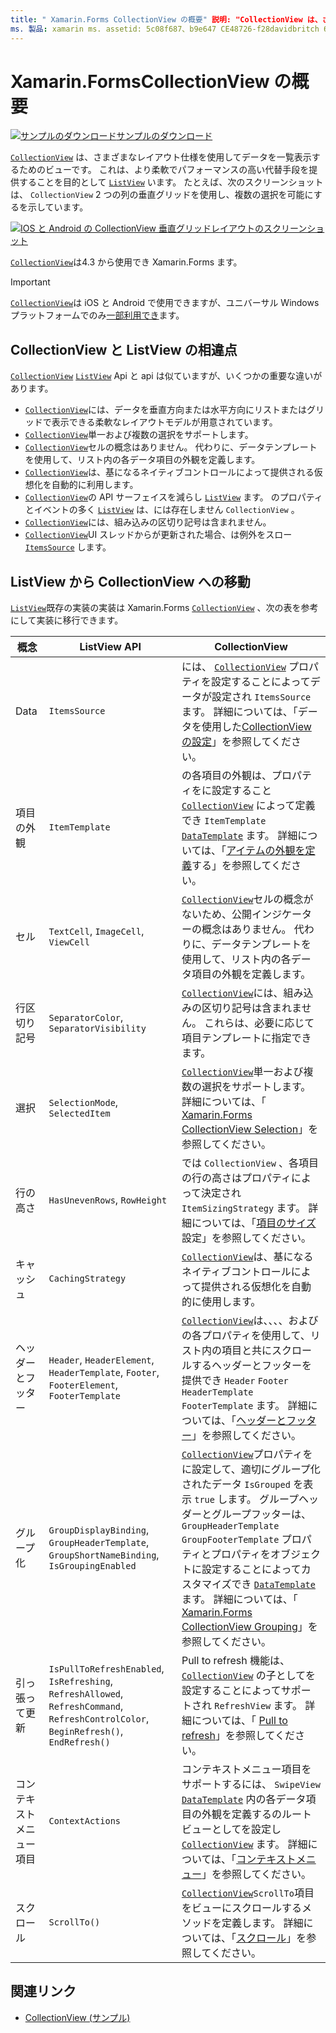 ```yaml
---
title: " Xamarin.Forms CollectionView の概要" 説明: "CollectionView は、さまざまなレイアウト仕様を使用してデータの一覧を表示するための柔軟でパフォーマンスの高いビューです。"
ms. 製品: xamarin ms. assetid: 5c08f687、b9e647 CE48726-f28davidbritch 6d0b6a7 ms. テクノロジ: xamarin-forms author:: dabritch:: 12/11/2019 no loc: [ Xamarin.Forms , Xamarin.Essentials ]
---
```


# <a name="xamarinforms-collectionview-introduction"></a>Xamarin.FormsCollectionView の概要

[![サンプルのダウンロード](~/media/shared/download.png)サンプルのダウンロード](https://docs.microsoft.com/samples/xamarin/xamarin-forms-samples/userinterface-collectionviewdemos/)

[`CollectionView`](xref:Xamarin.Forms.CollectionView) は、さまざまなレイアウト仕様を使用してデータを一覧表示するためのビューです。 これは、より柔軟でパフォーマンスの高い代替手段を提供することを目的として [`ListView`](xref:Xamarin.Forms.ListView) います。 たとえば、次のスクリーンショットは、 `CollectionView` 2 つの列の垂直グリッドを使用し、複数の選択を可能にするを示しています。

[![IOS と Android の CollectionView 垂直グリッドレイアウトのスクリーンショット](introduction-images/verticalgrid-multipleselection.png "複数選択の CollectionView 垂直グリッドレイアウト")](introduction-images/verticalgrid-multipleselection-large.png#lightbox "複数選択の CollectionView 垂直グリッドレイアウト")

[`CollectionView`](xref:Xamarin.Forms.CollectionView)は4.3 から使用でき Xamarin.Forms ます。

> [!IMPORTANT]
> [`CollectionView`](xref:Xamarin.Forms.CollectionView)は iOS と Android で使用できますが、ユニバーサル Windows プラットフォームでのみ[一部利用でき](https://gist.github.com/hartez/7d0edd4182dbc7de65cebc6c67f72e14)ます。

## <a name="collectionview-and-listview-differences"></a>CollectionView と ListView の相違点

[`CollectionView`](xref:Xamarin.Forms.CollectionView) [`ListView`](xref:Xamarin.Forms.ListView) Api と api は似ていますが、いくつかの重要な違いがあります。

- [`CollectionView`](xref:Xamarin.Forms.CollectionView)には、データを垂直方向または水平方向にリストまたはグリッドで表示できる柔軟なレイアウトモデルが用意されています。
- [`CollectionView`](xref:Xamarin.Forms.CollectionView)単一および複数の選択をサポートします。
- [`CollectionView`](xref:Xamarin.Forms.CollectionView)セルの概念はありません。 代わりに、データテンプレートを使用して、リスト内の各データ項目の外観を定義します。
- [`CollectionView`](xref:Xamarin.Forms.CollectionView)は、基になるネイティブコントロールによって提供される仮想化を自動的に利用します。
- [`CollectionView`](xref:Xamarin.Forms.CollectionView)の API サーフェイスを減らし [`ListView`](xref:Xamarin.Forms.ListView) ます。 のプロパティとイベントの多く [`ListView`](xref:Xamarin.Forms.ListView) は、には存在しません `CollectionView` 。
- [`CollectionView`](xref:Xamarin.Forms.CollectionView)には、組み込みの区切り記号は含まれません。
- [`CollectionView`](xref:Xamarin.Forms.CollectionView)UI スレッドからが更新された場合、は例外をスロー [`ItemsSource`](xref:Xamarin.Forms.ItemsView.ItemsSource) します。

## <a name="move-from-listview-to-collectionview"></a>ListView から CollectionView への移動

[`ListView`](xref:Xamarin.Forms.ListView)既存の実装の実装は Xamarin.Forms [`CollectionView`](xref:Xamarin.Forms.CollectionView) 、次の表を参考にして実装に移行できます。

| 概念 | ListView API | CollectionView |
|---|---|---|
| Data | `ItemsSource` | には、 [`CollectionView`](xref:Xamarin.Forms.CollectionView) プロパティを設定することによってデータが設定され `ItemsSource` ます。 詳細については、「データを使用した[CollectionView の設定](populate-data.md#populate-a-collectionview-with-data)」を参照してください。 |
| 項目の外観 | `ItemTemplate` | の各項目の外観は、プロパティをに設定すること [`CollectionView`](xref:Xamarin.Forms.CollectionView) によって定義でき `ItemTemplate` [`DataTemplate`](xref:Xamarin.Forms.DataTemplate) ます。 詳細については、「[アイテムの外観を定義](populate-data.md#define-item-appearance)する」を参照してください。 |
| セル | `TextCell`, `ImageCell`, `ViewCell` | [`CollectionView`](xref:Xamarin.Forms.CollectionView)セルの概念がないため、公開インジケーターの概念はありません。 代わりに、データテンプレートを使用して、リスト内の各データ項目の外観を定義します。 |
| 行区切り記号 | `SeparatorColor`, `SeparatorVisibility` | [`CollectionView`](xref:Xamarin.Forms.CollectionView)には、組み込みの区切り記号は含まれません。 これらは、必要に応じて項目テンプレートに指定できます。 |
| 選択 | `SelectionMode`, `SelectedItem` | [`CollectionView`](xref:Xamarin.Forms.CollectionView)単一および複数の選択をサポートします。 詳細については、「 [ Xamarin.Forms CollectionView Selection](selection.md)」を参照してください。 |
| 行の高さ | `HasUnevenRows`, `RowHeight` | では `CollectionView` 、各項目の行の高さはプロパティによって決定され `ItemSizingStrategy` ます。 詳細については、「[項目のサイズ](layout.md#item-sizing)設定」を参照してください。|
| キャッシュ | `CachingStrategy` | [`CollectionView`](xref:Xamarin.Forms.CollectionView)は、基になるネイティブコントロールによって提供される仮想化を自動的に使用します。 |
| ヘッダーとフッター | `Header`, `HeaderElement`, `HeaderTemplate`, `Footer`, `FooterElement`, `FooterTemplate` | [`CollectionView`](xref:Xamarin.Forms.CollectionView)は、、、、およびの各プロパティを使用して、リスト内の項目と共にスクロールするヘッダーとフッターを提供でき `Header` `Footer` `HeaderTemplate` `FooterTemplate` ます。 詳細については、「[ヘッダーとフッター](layout.md#headers-and-footers)」を参照してください。 |
| グループ化 | `GroupDisplayBinding`, `GroupHeaderTemplate`, `GroupShortNameBinding`, `IsGroupingEnabled` | [`CollectionView`](xref:Xamarin.Forms.CollectionView)プロパティをに設定して、適切にグループ化されたデータ `IsGrouped` を表示 `true` します。 グループヘッダーとグループフッターは、 `GroupHeaderTemplate` `GroupFooterTemplate` プロパティとプロパティをオブジェクトに設定することによってカスタマイズでき [`DataTemplate`](xref:Xamarin.Forms.DataTemplate) ます。 詳細については、「 [ Xamarin.Forms CollectionView Grouping](grouping.md)」を参照してください。 |
| 引っ張って更新 | `IsPullToRefreshEnabled`, `IsRefreshing`, `RefreshAllowed`, `RefreshCommand`, `RefreshControlColor`, `BeginRefresh()`, `EndRefresh()` | Pull to refresh 機能は、 [`CollectionView`](xref:Xamarin.Forms.CollectionView) の子としてを設定することによってサポートされ `RefreshView` ます。 詳細については、「 [Pull to refresh](populate-data.md#pull-to-refresh)」を参照してください。 |
| コンテキスト メニュー項目 | `ContextActions` | コンテキストメニュー項目をサポートするには、 `SwipeView` [`DataTemplate`](xref:Xamarin.Forms.DataTemplate) 内の各データ項目の外観を定義するのルートビューとしてを設定し [`CollectionView`](xref:Xamarin.Forms.CollectionView) ます。 詳細については、「[コンテキストメニュー](populate-data.md#context-menus)」を参照してください。 |
| スクロール | `ScrollTo()` | [`CollectionView`](xref:Xamarin.Forms.CollectionView)`ScrollTo`項目をビューにスクロールするメソッドを定義します。 詳細については、「[スクロール](scrolling.md)」を参照してください。 |

## <a name="related-links"></a>関連リンク

- [CollectionView (サンプル)](https://docs.microsoft.com/samples/xamarin/xamarin-forms-samples/userinterface-collectionviewdemos/)
